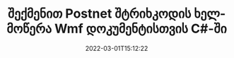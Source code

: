 ---
############################# Static ############################
layout: "auto-gen-signature"
date: 2022-03-01T15:12:22
draft: false
operation: Sign
signaturetype: Barcode
codetype: Postnet
fileformat: Wmf
productName: .NET
lang: ka
productCode: net
otherformats: pdf doc docx docm dot dotm dotx odt ott rtf xls xlsx xlsm xlsb csv ods ots xltx xltm ppt pptx pps ppsx odp otp potx potm pptm ppsm png jpg bmp gif tiff svg webp wmf
breadcrumb: Put  Barcode signature on Wmf for C#

############################# Head ############################
head_title: "eSign Wmf დოკუმენტი Postnet შტრიხკოდით C#-ში"
head_description: "შექმენით Postnet შტრიხკოდის ხელმოწერა და განათავსეთ იგი Wmf დოკუმენტზე .NET კოდის რამდენიმე ხაზის გამოყენებით. გამოიყენეთ GroupDocs Document Signature API სხვადასხვა ფაილის ფორმატების ხელმოწერისთვის."

############################# Header ############################
title: "შექმენით Postnet შტრიხკოდის ხელმოწერა Wmf დოკუმენტისთვის C#-ში"
description: "მოაწერეთ თქვენი {{ფაილის ფორმატი}} ბიზნეს დოკუმენტები Postnet შტრიხკოდით. შექმენით შტრიხკოდის ხელმოწერა სწრაფად და მარტივად რამდენიმე ხაზის კოდით ხელმოწერის ვარიანტების დასაყენებლად."
bg_image: "https://cms.admin.containerize.com/templates/aspose/App_Themes/V3/images/bg/header1.png"
bg_overlay: false
button:
    enable: true

############################# SubMenu ############################
submenu:
    enable: true

    left:
        img_alt: "GroupDocs.Signature for .NET"
        image: "https://cms.admin.containerize.com/templates/groupdocs/images/product-logos/90x90-noborder/groupdocs-signature-net.png"
        product: "GroupDocs.Signature"
        platform: ".NET"



############################# About ############################
about:
    enable: true
    title: "GroupDocs.Signature for .NET შტრიხკოდის ხელმოწერების API-ს შესახებ."
    content: |
        [GroupDocs.Signature for .NET](https://products.groupdocs.com/signature/net/) არის სწრაფი და მარტივი API ციფრული დოკუმენტების ელექტრონული ხელმოწერის სამართავად შტრიხკოდების ტიპების გამოყენებით, როგორიცაა UPCA, UPCE, EAN13, EAN14, Code39, Code39Extended, Code128, Codabar, Postnet, ISBN. , ITF14 და მრავალი სხვა. მომხმარებლებს შეუძლიათ მარტივად შექმნან შტრიხკოდები, რომლებიც უზრუნველყოფენ საჭირო ტექსტს და განათავსონ ისინი PDF, Microsoft Office Words დოკუმენტები, Microsoft Office Excel სამუშაო წიგნები, MS PowerPoint პრეზენტაციები, Adobe Photoshop ფაილები და გამოსახულების სხვადასხვა ფორმატში. დოკუმენტებში განთავსებული შტრიხკოდების განახლება, ძებნა, შემოწმება, წაშლა ან წინასწარი ნახვა შესაძლებელია. უფრო მეტიც, შტრიხკოდების პერსონალიზაცია მხარდაჭერილია.
    

############################# Steps ############################
steps:
    enable: true
    title_left: "Wmf-ით ხელმოწერის ნაბიჯები Barcode-ით C#-ში"
    content_left: |
        [GroupDocs.Signature for .NET](https://products.groupdocs.com/signature/net/) იძლევა შესაძლებლობას მოაწეროთ Wmf დოკუმენტები Barcode ხელმოწერებით სწრაფად და მარტივად.
        
        * შექმენით ხელმოწერის კლასის მაგალითი, რომელიც უზრუნველყოფს {{ფაილის ფორმატი}} ფაილს, რომელიც უნდა მოაწეროს ხელი, როგორც გზა ან მეხსიერების ნაკადი
        * Instantate SignOptions კლასი და დააყენეთ ყველა მოთხოვნილი მონაცემი.
        * გამოიძახეთ Signature.Sign() მეთოდი, რომელიც გადასცემს გამომავალ {{ფაილის ფორმატი}} ფაილს ან მეხსიერების ნაკადს

    title_right: " სისტემის მოთხოვნები"
    content_right: |
        GroupDocs.Signature for .NET მხარდაჭერილია ყველა ძირითად პლატფორმაზე და ოპერაციულ სისტემაზე. ქვემოთ მოცემული კოდის შესრულებამდე, დარწმუნდით, რომ თქვენს სისტემაში დაინსტალირებული გაქვთ შემდეგი წინაპირობები.

        * ოპერაციული სისტემები: Microsoft Windows, Linux, MacOS
        * განვითარების გარემო: Microsoft Visual Studio, Xamarin, MonoDevelop
        * Frameworks: .NET Framework, .NET Standard, .NET Core, Mono
        * მიიღეთ უახლესი GroupDocs.Signature for .NET [Nuget]-ისგან (https://www.nuget.org/packages/groupdocs.signature)
         
    code: |
        ```csharp    
        
        // Set up input Wmf file
        string filePath = "input.wmf";
        // Set up output file
        string outputFilePath = "output.wmf";

        // Instantiate Signature for input file
        using (var signature = new GroupDocs.Signature.Signature(filePath))
        {
                // create barcode option with predefined barcode text
                var options = new BarcodeSignOptions("BC12345678")
                {
                    // setup Barcode encoding type
                    EncodeType = BarcodeTypes.Postnet,

                    // set signature position
                    Left = 50,
                    Top = 50,
                    Width = 200,
                    Height = 50                                        
                };
                
                // sign Wmf document
                SignResult result = signature.Sign(outputFilePath, options);
        }

        ```

############################# Demos ############################
demos:
    enable: true
    title: "დოკუმენტების {{ფაილის ფორმატი}} ხელმოწერა Barcode Live Demo-ით"
    content: |
       მოაწერეთ {{ფაილის ფორმატი}} ფაილი სხვადასხვა ხელმოწერებით ახლავე, ეწვიეთ [GroupDocs.Signature App](https://products.groupdocs.app/signature/family) ვებსაიტს. უფასო ონლაინ დემო გელოდებათ.

        
############################# About Formats ############################
about_formats:
    enable: true
    format:
        # format loop
        - icon: "fas fa-barcode"
          title: "About Postnet Barcode"
          content: |
            POSTNET (ფოსტის რიცხვითი კოდირების ტექნიკა) არის შტრიხკოდის სიმბოლიკა, რომელსაც შეერთებული შტატების საფოსტო სამსახური იყენებს ფოსტის გაგზავნაში დასახმარებლად.
          characterset: |
             რიცხვითი ციფრები (0-9).
          textcapacity: |
             11-მდე სიმბოლო.
          image: |
             iVBORw0KGgoAAAANSUhEUgAAACcAAAAjCAYAAAAXMhMjAAAAAXNSR0IArs4c6QAAAARnQU1BAACxjwv8YQUAAAAJcEhZcwAADsMAAA7DAcdvqGQAAACeSURBVFhH7c7BCkMxEELR/P9Pp1LoRrCXpi4Cbw5kIRKZtS82x52a407Ncae+HrfWer8Pyr+i/3NcQv/nuIT+z3EJ/X/Ocf9mlxuhsXZ2uREaa2eXG6Gxdna5ERprZ5cbobF2drkRGmtnlxuhsXZ2uREaa2eXG6Gxdna5ERprZ5cbobF2drkRGmtnlxuhsXZ2ubnAHHdqjjt18XF7vwDevzbHqsQWPwAAAABJRU5ErkJggg==

          link: ""

############################# More Formats ############################
more_formats:
    enable: true
    title: "სხვა მხარდაჭერილი Barcode ხელმოწერები C#-ისთვის"
    content: |
        "თქვენ ასევე შეგიძლიათ მოაწეროთ {{ფაილის ფორმატი}} ხელმოწერის სხვა ტიპებით. გთხოვთ იხილოთ სია ქვემოთ."
    format: 
        
       
back_to_top:
    enable: true
---